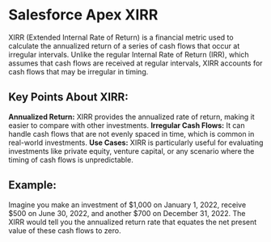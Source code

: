 # Salesforce Apex XIRR
XIRR (Extended Internal Rate of Return) is a financial metric used to calculate the annualized return of a series of cash flows that occur at irregular intervals. Unlike the regular Internal Rate of Return (IRR), which assumes that cash flows are received at regular intervals, XIRR accounts for cash flows that may be irregular in timing.

## Key Points About XIRR:
**Annualized Return:** XIRR provides the annualized rate of return, making it easier to compare with other investments.
**Irregular Cash Flows:** It can handle cash flows that are not evenly spaced in time, which is common in real-world investments.
**Use Cases:** XIRR is particularly useful for evaluating investments like private equity, venture capital, or any scenario where the timing of cash flows is unpredictable.

## Example:
Imagine you make an investment of $1,000 on January 1, 2022, receive $500 on June 30, 2022, and another $700 on December 31, 2022. The XIRR would tell you the annualized return rate that equates the net present value of these cash flows to zero.